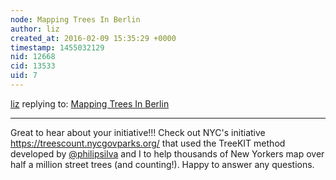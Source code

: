 ```yaml
---
node: Mapping Trees In Berlin
author: liz
created_at: 2016-02-09 15:35:29 +0000
timestamp: 1455032129
nid: 12668
cid: 13533
uid: 7
---
```




[liz](../profile/liz) replying to: [Mapping Trees In Berlin](../notes/chmooze/02-08-2016/mapping-trees-in-berlin)

----
Great to hear about your initiative!!! Check out NYC's initiative https://treescount.nycgovparks.org/ that used the TreeKIT method developed by [@philipsilva](/profile/philipsilva) and I to help thousands of New Yorkers map over half a million street trees (and counting!). Happy to answer any questions. 